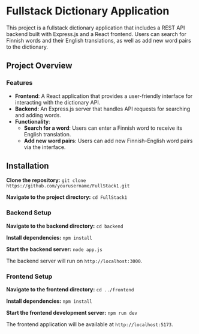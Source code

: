 # Fullstack Dictionary Application

This project is a fullstack dictionary application that includes a REST API backend built with Express.js and a React frontend. Users can search for Finnish words and their English translations, as well as add new word pairs to the dictionary.

## Project Overview

### Features
- **Frontend**: A React application that provides a user-friendly interface for interacting with the dictionary API.
- **Backend**: An Express.js server that handles API requests for searching and adding words.
- **Functionality**:
  - **Search for a word**: Users can enter a Finnish word to receive its English translation.
  - **Add new word pairs**: Users can add new Finnish-English word pairs via the interface.

## Installation

**Clone the repository:** `git clone https://github.com/yourusername/FullStack1.git`

**Navigate to the project directory:** `cd FullStack1`

### Backend Setup

**Navigate to the backend directory:** `cd backend`

**Install dependencies:** `npm install`

**Start the backend server:** `node app.js`

The backend server will run on `http://localhost:3000`.

### Frontend Setup

**Navigate to the frontend directory:** `cd ../frontend`

**Install dependencies:** `npm install`

**Start the frontend development server:** `npm run dev`

The frontend application will be available at `http://localhost:5173`.
